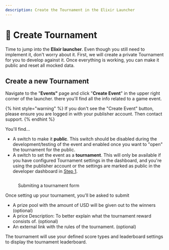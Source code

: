 ```yaml
---
description: Create the Tournament in the Elixir Launcher
---
```


# 📆 Create Tournament

Time to jump into the **Elixir launcher**. Even though you still need to implement it, don't worry about it. First, we will create a private Tournament for you to develop against it. Once everything is working, you can make it public and reset all mocked data.

## Create a new Tournament

Navigate to the "**Events"** page and click "**Create Event**" in the upper right corner of the launcher. there you'll find all the info related to a game event.

{% hint style="warning" %}
If you don't see the "Create Event" button, please ensure you are logged in with your publisher account. Then contact support.
{% endhint %}

&#x20;You'll find...

* A switch to make it **public**. This switch should be disabled during the development/testing of the event and enabled once you want to "open" the tournament for the public.&#x20;
* A switch to set the event as a **tournament**. This will only be available if you have configured Tournament settings in the dashboard, and you're using the publisher account or the settings are marked as public  in the developer dashboard in [Step 1](tournament-settings.md).

<figure><img src="../../../.gitbook/assets/Screenshot 2023-01-09 at 21.04.55.png" alt=""><figcaption><p>Submiting a tournament form</p></figcaption></figure>

Once setting up your tournament, you'll be asked to submit

* A prize pool with the amount of USD will be given out to the winners (optional)
* A price Description: To better explain what the tournament reward consists of. (optional)
* An external link with the rules of the tournament. (optional)

The tournament will use your defined score types and leaderboard settings to display the tournament leaderboard.

